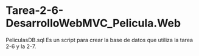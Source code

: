 # Tarea-2-6-DesarrolloWebMVC_Pelicula.Web

PeliculasDB.sql
Es un script para crear la base de datos que utiliza la tarea 2-6 y la 2-7. 
